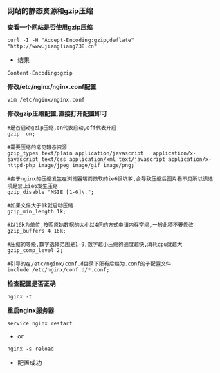 ### 网站的静态资源和gzip压缩

**查看一个网站是否使用gzip压缩**
```
curl -I -H "Accept-Encoding:gzip,deflate" "http://www.jiangliang738.cn"
```

* 结果

```
Content-Encoding:gzip
```

**修改/etc/nginx/nginx.conf配置**
```
vim /etc/nginx/nginx.conf
```

**修改gzip压缩配置,直接打开配置即可**
```
#是否启动gzip压缩,on代表启动,off代表开启
gzip  on;

#需要压缩的常见静态资源
gzip_types text/plain application/javascript   application/x-javascript text/css application/xml text/javascript application/x-httpd-php image/jpeg image/gif image/png;

#由于nginx的压缩发生在浏览器端而微软的ie6很坑爹,会导致压缩后图片看不见所以该选
项是禁止ie6发生压缩
gzip_disable "MSIE [1-6]\.";

#如果文件大于1k就启动压缩
gzip_min_length 1k;

#以16k为单位,按照原始数据的大小以4倍的方式申请内存空间,一般此项不要修改
gzip_buffers 4 16k;

#压缩的等级,数字选择范围是1-9,数字越小压缩的速度越快,消耗cpu就越大
gzip_comp_level 2;

#引导的在/etc/nginx/conf.d目录下所有后缀为.conf的子配置文件
include /etc/nginx/conf.d/*.conf;
```

**检查配置是否正确**
```
nginx -t
```

**重启nginx服务器**
```
service nginx restart
```

* or

```
nginx -s reload
```

* 配置成功